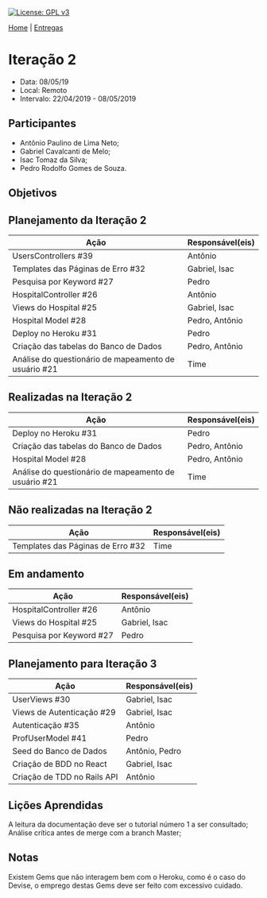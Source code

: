 [![License: GPL v3](https://img.shields.io/badge/License-GPLv3-blue.svg)](https://www.gnu.org/licenses/gpl-3.0)



[Home](https://github.com/aplneto/medmapper) | 
[Entregas](/docs/iterations.md)

# Iteração 2
* Data: 08/05/19
* Local: Remoto
* Intervalo: 22/04/2019 - 08/05/2019
## Participantes
  * Antônio Paulino de Lima Neto;
  * Gabriel Cavalcanti de Melo;
  * Isac Tomaz da Silva;
  * Pedro Rodolfo Gomes de Souza.
## Objetivos

## Planejamento da Iteração 2
| Ação | Responsável(eis) |
|----------|----------|
|UsersControllers #39|Antônio|
|Templates das Páginas de Erro #32|Gabriel, Isac|
|Pesquisa por Keyword #27|Pedro|
|HospitalController #26|Antônio|
|Views do Hospital #25|Gabriel, Isac|
|Hospital Model #28|Pedro, Antônio|
|Deploy no Heroku #31|Pedro|
|Criação das tabelas do Banco de Dados|Pedro, Antônio|
|Análise do questionário de mapeamento de usuário #21|Time|

## Realizadas na Iteração 2
| Ação | Responsável(eis) |
|----------|----------|
|Deploy no Heroku #31|Pedro|
|Criação das tabelas do Banco de Dados|Pedro, Antônio|
|Hospital Model #28|Pedro, Antônio|
|Análise do questionário de mapeamento de usuário #21|Time|

## Não realizadas na Iteração 2
| Ação | Responsável(eis) |
|------|------------------|
|Templates das Páginas de Erro #32|Time|

## Em andamento 
| Ação | Responsável(eis) |
|----------|----------|
|HospitalController #26|Antônio|
|Views do Hospital #25|Gabriel, Isac|
|Pesquisa por Keyword #27|Pedro|

## Planejamento para Iteração 3
| Ação | Responsável(eis) |
|----------|----------|
|UserViews #30|Gabriel, Isac|
|Views de Autenticação #29|Gabriel, Isac|
|Autenticação #35|Antônio|
|ProfUserModel #41|Pedro|
|Seed do Banco de Dados|Antônio, Pedro|
|Criação de BDD no React|Gabriel, Isac|
|Criação de TDD no Rails API|Antônio|

## Lições Aprendidas

A leitura da documentação deve ser o tutorial número 1 a ser consultado;
Análise crítica antes de merge com a branch Master;

## Notas

Existem Gems que não interagem bem com o Heroku, como é o caso do Devise,
o emprego destas Gems deve ser feito com excessivo cuidado.
